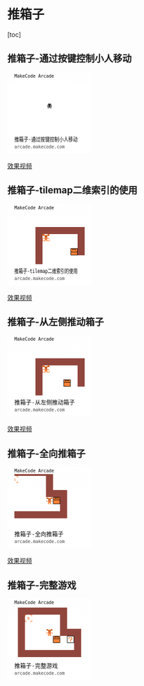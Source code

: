 # 推箱子

[toc]



## 推箱子-通过按键控制小人移动





![](1.推箱子-通过按键控制小人移动/arcade-推箱子-通过按键控制小人移动.png)

[效果视频](https://www.bilibili.com/video/av82551127?p=9)



## 推箱子-tilemap二维索引的使用



![](2.推箱子-tilemap二维索引的使用/arcade-推箱子-tilemap二维索引的使用.png)

[效果视频](https://www.bilibili.com/video/av82551127?p=10)



## 推箱子-从左侧推动箱子

![推箱子-从左侧推动箱子](3.推箱子-从左侧推动箱子/arcade-推箱子-从左侧推动箱子.png)

[效果视频](https://www.bilibili.com/video/av82551127?p=11)



## 推箱子-全向推箱子

![推箱子-全向推箱子](4.推箱子-全向推箱子/arcade-推箱子-全向推箱子.png)

[效果视频](https://www.bilibili.com/video/av82551127?p=12)

## 推箱子-完整游戏

![推箱子-完整游戏](5.推箱子-完整游戏/arcade-推箱子-完整游戏.png)